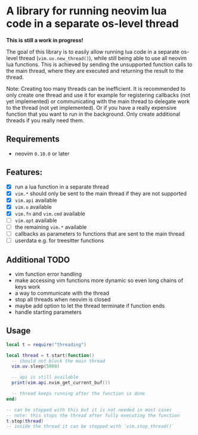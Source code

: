 # A library for running neovim lua code in a separate os-level thread

**This is still a work in progress!**

The goal of this library is to easily allow running lua code in a separate
os-level thread (`vim.uv.new_thread()`), while still being able to use all
neovim lua functions. This is achieved by sending the unsupported function
calls to the main thread, where they are executed and returning the result
to the thread.

Note: Creating too many threads can be inefficient. It is recommended to only
create one thread and use it for example for registering callbacks
(not yet implemented) or communicating with the main thread to delegate work
to the thread (not yet implemented). Or if you have a really expensive function
that you want to run in the background. Only create additional threads if you
really need them.

## Requirements

- neovim `0.10.0` or later

## Features:

- [x] run a lua function in a separate thread
- [x] `vim.*` should only be sent to the main thread if they are not supported
- [x] `vim.api` available
- [x] `vim.o` available
- [x] `vim.fn` and `vim.cmd` available
- [ ] `vim.opt` available
- [ ] the remaining `vim.*` available
- [ ] callbacks as parameters to functions that are sent to the main thread
- [ ] userdata e.g. for treesitter functions

## Additional TODO

- vim function error handling
- make accessing vim functions more dynamic so even long chains of keys work
- a way to communicate with the thread
- stop all threads when neovim is closed
- maybe add option to let the thread terminate if function ends
- handle starting parameters

## Usage

```lua
local t = require("threading")

local thread = t.start(function()
  -- should not block the main thread
  vim.uv.sleep(5000)

  -- api is still available
  print(vim.api.nvim_get_current_buf())

  -- thread keeps running after the function is done
end)

-- can be stopped with this but it is not needed in most cases
-- note: this stops the thread after fully executing the function
t.stop(thread)
-- inside the thread it can be stopped with `vim.stop_thread()`
```
